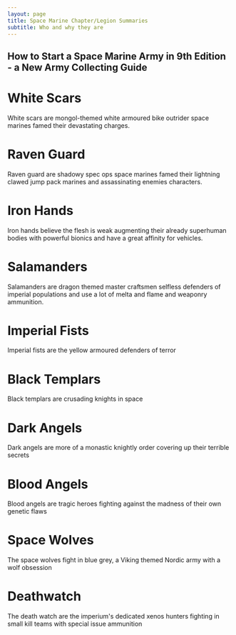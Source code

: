 ```yaml
---
layout: page
title: Space Marine Chapter/Legion Summaries
subtitle: Who and why they are
---
```


## How to Start a Space Marine Army in 9th Edition - a New Army Collecting Guide


# White Scars
White scars are mongol-themed white armoured bike outrider space marines famed their devastating charges.

# Raven Guard
Raven  guard are shadowy spec ops space marines  famed their lightning clawed jump pack  marines and assassinating enemies characters.

# Iron Hands
Iron hands believe the flesh is weak  augmenting their already superhuman bodies with powerful bionics and have a great affinity for vehicles.

# Salamanders
Salamanders are dragon themed master craftsmen selfless defenders of imperial populations and use a lot of melta and  flame and weaponry  ammunition.

# Imperial Fists
Imperial fists are the yellow armoured defenders of terror

# Black Templars
Black templars are crusading knights in space  

# Dark Angels
Dark angels are more of a monastic knightly order covering up their terrible secrets  

# Blood Angels
Blood angels are tragic heroes fighting against the madness of their own genetic flaws   

# Space Wolves
The space wolves fight in blue grey, a Viking themed Nordic army with a wolf obsession

# Deathwatch
The death watch are the imperium's dedicated xenos hunters fighting in small kill teams with special issue ammunition
